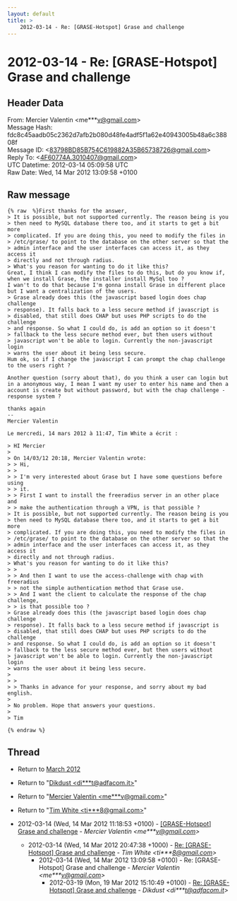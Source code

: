 ```yaml
---
layout: default
title: >
    2012-03-14 - Re: [GRASE-Hotspot] Grase and challenge
---
```


# 2012-03-14 - Re: [GRASE-Hotspot] Grase and challenge

## Header Data

From: Mercier Valentin \<me***v@gmail.com\><br>
Message Hash: fdc8c45aadb05c2362d7afb2b080d48fe4adf5f1a62e40943005b48a6c38808f<br>
Message ID: \<83798BD85B754C619882A35B65738726@gmail.com\><br>
Reply To: \<4F60774A.3010407@gmail.com\><br>
UTC Datetime: 2012-03-14 05:09:58 UTC<br>
Raw Date: Wed, 14 Mar 2012 13:09:58 +0100<br>

## Raw message

```
{% raw  %}First thanks for the answer,  
> It is possible, but not supported currently. The reason being is you  
> then need to MySQL database there too, and it starts to get a bit more  
> complicated. If you are doing this, you need to modify the files in  
> /etc/grase/ to point to the database on the other server so that the  
> admin interface and the user interfaces can access it, as they access it  
> directly and not through radius.
> What's you reason for wanting to do it like this?  
Great, I think I can modify the files to do this, but do you know if, when we install Grase, the installer install MySql too ?
I wan't to do that because I'm gonna install Grase in different place but I want a centralization of the users.  
> Grase already does this (the javascript based login does chap challenge  
> response). It falls back to a less secure method if javascript is  
> disabled, that still does CHAP but uses PHP scripts to do the challenge  
> and response. So what I could do, is add an option so it doesn't  
> fallback to the less secure method ever, but then users without  
> javascript won't be able to login. Currently the non-javascript login  
> warns the user about it being less secure.
Hum ok, so if I change the javascript I can prompt the chap challenge to the users right ?

Another question (sorry about that), do you think a user can login but in a anonymous way, I mean I want my user to enter his name and then a account is create but without password, but with the chap challenge - response system ?

thanks again
--  
Mercier Valentin

Le mercredi, 14 mars 2012 à 11:47, Tim White a écrit :

> HI Mercier
>  
> On 14/03/12 20:18, Mercier Valentin wrote:
> > Hi,
> >  
> > I'm very interested about Grase but I have some questions before using  
> > it.
> > First I want to install the freeradius server in an other place and  
> > make the authentication through a VPN, is that possible ?
> It is possible, but not supported currently. The reason being is you  
> then need to MySQL database there too, and it starts to get a bit more  
> complicated. If you are doing this, you need to modify the files in  
> /etc/grase/ to point to the database on the other server so that the  
> admin interface and the user interfaces can access it, as they access it  
> directly and not through radius.
> What's you reason for wanting to do it like this?
> >  
> > And then I want to use the access-challenge with chap with freeradius  
> > not the simple authentication method that Grase use.
> > And I want the client to calculate the response of the chap challenge,  
> > is that possible too ?
> Grase already does this (the javascript based login does chap challenge  
> response). It falls back to a less secure method if javascript is  
> disabled, that still does CHAP but uses PHP scripts to do the challenge  
> and response. So what I could do, is add an option so it doesn't  
> fallback to the less secure method ever, but then users without  
> javascript won't be able to login. Currently the non-javascript login  
> warns the user about it being less secure.
>  
> >  
> > Thanks in advance for your response, and sorry about my bad english.
>  
> No problem. Hope that answers your questions.
>  
> Tim

{% endraw %}
```

## Thread

+ Return to [March 2012](/archive/2012/03)

+ Return to "[Dikdust <di***t<span>@</span>adfacom.it>](/authors/di___t_at_adfacom_it)"
+ Return to "[Mercier Valentin <me***v<span>@</span>gmail.com>](/authors/me___v_at_gmail_com)"
+ Return to "[Tim White <ti***8<span>@</span>gmail.com>](/authors/ti___8_at_gmail_com)"

+ 2012-03-14 (Wed, 14 Mar 2012 11:18:53 +0100) - [[GRASE-Hotspot] Grase and challenge](/archive/2012/03/fde0a729b9be453b34e89769689825c4b44d438d95bafd23c04a1cc0ad98d394) - _Mercier Valentin \<me***v@gmail.com\>_
  + 2012-03-14 (Wed, 14 Mar 2012 20:47:38 +1000) - [Re: [GRASE-Hotspot] Grase and challenge](/archive/2012/03/f5622790b533fa08c4417bcef0393bfb731eb88a83a23b245f4bc9e2e36b3106) - _Tim White \<ti***8@gmail.com\>_
    + 2012-03-14 (Wed, 14 Mar 2012 13:09:58 +0100) - Re: [GRASE-Hotspot] Grase and challenge - _Mercier Valentin \<me***v@gmail.com\>_
      + 2012-03-19 (Mon, 19 Mar 2012 15:10:49 +0100) - [Re: [GRASE-Hotspot] Grase and challenge](/archive/2012/03/68de3ebfa0f7958638d856ea716c998ec0254ab473912264ec5fdc8be80836b4) - _Dikdust \<di***t@adfacom.it\>_

